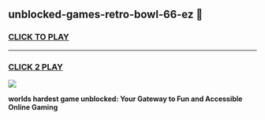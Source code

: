 
## unblocked-games-retro-bowl-66-ez 👋
<h3>
<a href="https://premium.freeplayer.one?title=unblocked-games-retro-bowl-66-ez&ref=14F">CLICK TO PLAY</a></h3>
<hr>

<h3>
<a href="https://premium.freeplayer.one?title=unblocked-games-retro-bowl-66-ez&ref=14F">CLICK 2 PLAY</a>
  
</h3>

<a href="https://premium.freeplayer.one?title=unblocked-games-retro-bowl-66-ez&ref=12F/"><img src="https://clearcache.store/games.png"></a>


**worlds hardest game unblocked: Your Gateway to Fun and Accessible Online Gaming**
